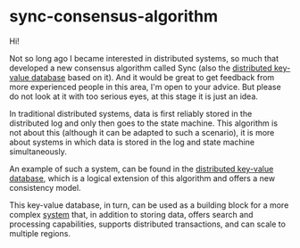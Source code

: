 # sync-consensus-algorithm
Hi! 

Not so long ago I became interested in distributed systems, so much that 
developed a new consensus algorithm called Sync (also the 
[distributed key-value database](https://github.com/ymz-ncnk/distributed-key-value-database-design) 
based on it). And it would be great to get feedback from more experienced people
in this area, I'm open to your advice. But please do not look at it with too 
serious eyes, at this stage it is just an idea.

In traditional distributed systems, data is first reliably stored in the 
distributed log and only then goes to the state machine. This algorithm is not 
about this (although it can be adapted to such a scenario), it is more about 
systems in which data is stored in the log and state machine simultaneously. 

An example of such a system, can be found in the
[distributed key-value database](https://github.com/ymz-ncnk/distributed-key-value-database-design), 
which is a logical extension of this algorithm and offers a new consistency 
model.

This key-value database, in turn, can be used as a building block for a more 
complex [system](https://github.com/ymz-ncnk/distributed-database-of-aggregates-design) 
that, in addition to storing data, offers search and processing capabilities, 
supports distributed transactions, and can scale to multiple regions.
